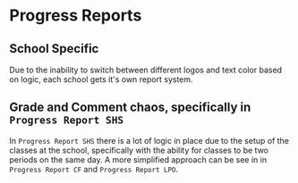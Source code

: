# Progress Reports

## School Specific

Due to the inability to switch between different logos and text color based on logic, each school gets it's own report system.

## Grade and Comment chaos, specifically in `Progress Report SHS`

In `Progress Report SHS` there is a lot of logic in place due to the setup of the classes at the school, specifically with the ability for classes to be two periods on the same day. A more simplified approach can be see in in `Progress Report CF` and `Progress Report LPO`.
